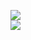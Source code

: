 [![](https://img.shields.io/badge/Made%20With-Github%20Spray-lightgrey.svg?style=for-the-badge&logo=github)](https://github.com/Annihil/github-spray#5276)  
[![](https://i.imgur.com/2DrTn0Z.gif)](https://github.com/Annihil/github-spray)